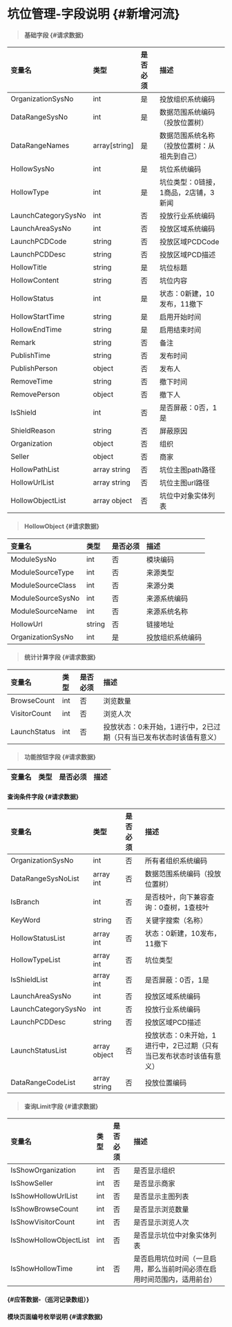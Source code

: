 # 坑位管理-字段说明 {#新增河流}

> #### 基础字段 {#请求数据}

| 变量名 | 类型 | 是否必须 | 描述 |
| :--- | :--- | :--- | :--- |
| OrganizationSysNo | int | 是 | 投放组织系统编码 |
| DataRangeSysNo | int | 是 | 数据范围系统编码（投放位置树） |
| DataRangeNames| array[string]| 是 | 数据范围系统名称（投放位置树：从祖先到自己） |
| HollowSysNo | int | 是 | 坑位系统编码 |
| HollowType | int | 是 | 坑位类型：0链接，1商品，2店铺，3新闻 |
| LaunchCategorySysNo | int | 否 | 投放行业系统编码 |
| LaunchAreaSysNo | int | 否 | 投放区域系统编码 |
| LaunchPCDCode | string | 否 | 投放区域PCDCode |
| LaunchPCDDesc | string | 否 | 投放区域PCD描述 |
| HollowTitle | string | 是 | 坑位标题 |
| HollowContent | string | 否 | 坑位内容 |
| HollowStatus | int | 是 | 状态：0新建，10发布，11撤下 |
| HollowStartTime | string | 是 | 启用开始时间 |
| HollowEndTime | string | 是 | 启用结束时间 |
| Remark | string | 否 | 备注 |
| PublishTime | string | 否 | 发布时间 |
| PublishPerson | object | 否 | 发布人 |
| RemoveTime | string | 否 | 撤下时间 |
| RemovePerson | object | 否 | 撤下人 |
| IsShield | int | 否 | 是否屏蔽：0否，1是 |
| ShieldReason | string | 否 | 屏蔽原因 |
| Organization | object | 否 | 组织 |
| Seller | object | 否 | 商家 |
| HollowPathList | array string | 否 | 坑位主图path路径 |
| HollowUrlList | array string | 否 | 坑位主图url路径 |
| HollowObjectList | array object | 否 | 坑位中对象实体列表 |



> #### HollowObject {#请求数据}

| 变量名 | 类型 | 是否必须 | 描述 |
| :--- | :--- | :--- | :--- |
| ModuleSysNo | int | 否 | 模块编码 |
| ModuleSourceType | int | 否 | 来源类型 |
| ModuleSourceClass | int | 否 | 来源分类 |
| ModuleSourceSysNo | int | 否 | 来源系统编码 |
| ModuleSourceName| int | 否 | 来源系统名称 |
| HollowUrl | string | 否 | 链接地址 |
| OrganizationSysNo | int | 是 | 投放组织系统编码 |

> #### 统计计算字段 {#请求数据}

| 变量名 | 类型 | 是否必须 | 描述 |
| :--- | :--- | :--- | :--- |
| BrowseCount | int | 否 | 浏览数量 |
| VisitorCount | int | 否 | 浏览人次 |
| LaunchStatus | int | 否 | 投放状态：0未开始，1进行中，2已过期（只有当已发布状态时该值有意义） |

> #### 功能按钮字段 {#请求数据}

| 变量名 | 类型 | 是否必须 | 描述 |
| :--- | :--- | :--- | :--- |


#### 查询条件字段 {#请求数据}

| 变量名 | 类型 | 是否必须 | 描述 |
| :--- | :--- | :--- | :--- |
| OrganizationSysNo | int | 否 | 所有者组织系统编码 |
| DataRangeSysNoList | array int | 否 | 数据范围系统编码（投放位置树） |
| IsBranch | int | 否 | 是否枝叶，向下兼容查询：0查树，1查枝叶 |
| KeyWord | string | 否 | 关键字搜索（名称） |
| HollowStatusList | array int | 否 | 状态：0新建，10发布，11撤下 |
| HollowTypeList | array int | 否 | 坑位类型 |
| IsShieldList | array int | 否 | 是否屏蔽：0否，1是 |
| LaunchAreaSysNo | int | 否 | 投放区域系统编码 |
| LaunchCategorySysNo | int | 否 | 投放行业系统编码 |
| LaunchPCDDesc | string| 否 |投放区域PCD描述  |
| LaunchStatusList| array object | 否 |投放状态：0未开始，1进行中，2已过期（只有当已发布状态时该值有意义） |
|DataRangeCodeList| array string| 否 |投放位置编码 |


> #### 查询Limit字段 {#请求数据}

| 变量名 | 类型 | 是否必须 | 描述 |
| :--- | :--- | :--- | :--- |
| IsShowOrganization | int | 否 | 是否显示组织 |
| IsShowSeller | int | 否 | 是否显示商家 |
| IsShowHollowUrlList | int | 否 | 是否显示主图列表 |
| IsShowBrowseCount | int | 否 | 是否显示浏览数量 |
| IsShowVisitorCount | int | 否 | 是否显示浏览人次 |
| IsShowHollowObjectList | int | 否 | 是否显示坑位中对象实体列表 |
| IsShowHollowTime | int | 否 | 是否启用坑位时间（一旦启用，那么当前时间必须在启用时间范围内，适用前台） |

####  {#应答数据-（巡河记录数组）}

#### 模块页面编号枚举说明 {#请求数据}



